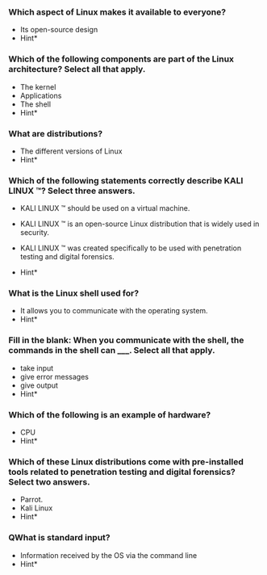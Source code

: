 ### Which aspect of Linux makes it available to everyone?

- Its open-source design
- Hint\*

### Which of the following components are part of the Linux architecture? Select all that apply.

- The kernel
- Applications
- The shell
- Hint\*

### What are distributions?

- The different versions of Linux
- Hint\*

### Which of the following statements correctly describe KALI LINUX ™? Select three answers.

- KALI LINUX ™ should be used on a virtual machine.
- KALI LINUX ™ is an open-source Linux distribution that is widely used in security.

- KALI LINUX ™ was created specifically to be used with penetration testing and digital forensics.
- Hint\*

### What is the Linux shell used for?

- It allows you to communicate with the operating system.
- Hint\*

### Fill in the blank: When you communicate with the shell, the commands in the shell can \_\_\_. Select all that apply.

- take input
- give error messages
- give output
- Hint\*

### Which of the following is an example of hardware?

- CPU
- Hint\*

### Which of these Linux distributions come with pre-installed tools related to penetration testing and digital forensics? Select two answers.

- Parrot.
- Kali Linux
- Hint\*

### QWhat is standard input?

- Information received by the OS via the command line
- Hint\*
